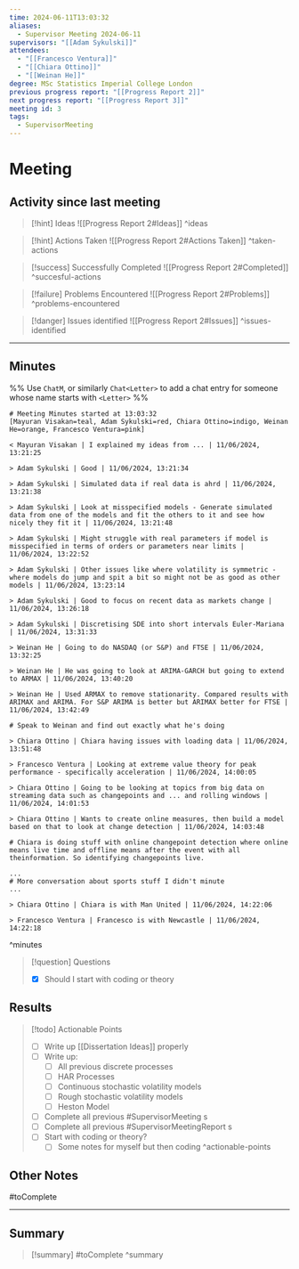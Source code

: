 ```yaml
---
time: 2024-06-11T13:03:32
aliases:
  - Supervisor Meeting 2024-06-11
supervisors: "[[Adam Sykulski]]"
attendees:
  - "[[Francesco Ventura]]"
  - "[[Chiara Ottino]]"
  - "[[Weinan He]]"
degree: MSc Statistics Imperial College London
previous progress report: "[[Progress Report 2]]"
next progress report: "[[Progress Report 3]]"
meeting id: 3
tags:
  - SupervisorMeeting
---
```

# Meeting

## Activity since last meeting

> [!hint] Ideas
>  ![[Progress Report 2#Ideas]]
^ideas

> [!hint] Actions Taken
>  ![[Progress Report 2#Actions Taken]]
^taken-actions

> [!success] Successfully Completed
>  ![[Progress Report 2#Completed]]
^succesful-actions

> [!failure] Problems Encountered
>  ![[Progress Report 2#Problems]]
^problems-encountered

> [!danger] Issues identified
>  ![[Progress Report 2#Issues]]
^issues-identified

---

## Minutes
%%
Use `ChatM`, or similarly `Chat<Letter>` to add a chat entry for someone whose name starts with `<Letter>`
%%

```chat
# Meeting Minutes started at 13:03:32
[Mayuran Visakan=teal, Adam Sykulski=red, Chiara Ottino=indigo, Weinan He=orange, Francesco Ventura=pink]

< Mayuran Visakan | I explained my ideas from ... | 11/06/2024, 13:21:25

> Adam Sykulski | Good | 11/06/2024, 13:21:34

> Adam Sykulski | Simulated data if real data is ahrd | 11/06/2024, 13:21:38

> Adam Sykulski | Look at misspecified models - Generate simulated data from one of the models and fit the others to it and see how nicely they fit it | 11/06/2024, 13:21:48

> Adam Sykulski | Might struggle with real parameters if model is misspecified in terms of orders or parameters near limits | 11/06/2024, 13:22:52

> Adam Sykulski | Other issues like where volatility is symmetric - where models do jump and spit a bit so might not be as good as other models | 11/06/2024, 13:23:14

> Adam Sykulski | Good to focus on recent data as markets change | 11/06/2024, 13:26:18

> Adam Sykulski | Discretising SDE into short intervals Euler-Mariana | 11/06/2024, 13:31:33

> Weinan He | Going to do NASDAQ (or S&P) and FTSE | 11/06/2024, 13:32:25

> Weinan He | He was going to look at ARIMA-GARCH but going to extend to ARMAX | 11/06/2024, 13:40:20

> Weinan He | Used ARMAX to remove stationarity. Compared results with ARIMAX and ARIMA. For S&P ARIMA is better but ARIMAX better for FTSE | 11/06/2024, 13:42:49

# Speak to Weinan and find out exactly what he's doing

> Chiara Ottino | Chiara having issues with loading data | 11/06/2024, 13:51:48

> Francesco Ventura | Looking at extreme value theory for peak performance - specifically acceleration | 11/06/2024, 14:00:05

> Chiara Ottino | Going to be looking at topics from big data on streaming data such as changepoints and ... and rolling windows | 11/06/2024, 14:01:53

> Chiara Ottino | Wants to create online measures, then build a model based on that to look at change detection | 11/06/2024, 14:03:48

# Chiara is doing stuff with online changepoint detection where online means live time and offline means after the event with all theinformation. So identifying changepoints live.

...
# More conversation about sports stuff I didn't minute
...

> Chiara Ottino | Chiara is with Man United | 11/06/2024, 14:22:06

> Francesco Ventura | Francesco is with Newcastle | 11/06/2024, 14:22:18
```
^minutes

> [!question] Questions
> - [x] Should I start with coding or theory

## Results

> [!todo] Actionable Points
> - [ ] Write up [[Dissertation Ideas]] properly
> - [ ] Write up:
> 	- [ ] All previous discrete  processes
> 	- [ ] HAR Processes 
> 	- [ ] Continuous stochastic volatility models
> 	- [ ] Rough stochastic volatility models
> 	- [ ] Heston Model
> - [ ] Complete all previous #SupervisorMeeting s
> - [ ] Complete all previous #SupervisorMeetingReport s
> - [ ] Start with coding or theory?
> 	- [ ] Some notes for myself but then coding
^actionable-points

## Other Notes

#toComplete

---

## Summary

> [!summary]
> #toComplete
^summary
